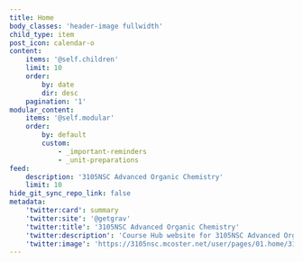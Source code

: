 ```yaml
---
title: Home
body_classes: 'header-image fullwidth'
child_type: item
post_icon: calendar-o
content:
    items: '@self.children'
    limit: 10
    order:
        by: date
        dir: desc
    pagination: '1'
modular_content:
    items: '@self.modular'
    order:
        by: default
        custom:
            - _important-reminders
            - _unit-preparations
feed:
    description: '3105NSC Advanced Organic Chemistry'
    limit: 10
hide_git_sync_repo_link: false
metadata:
    'twitter:card': summary
    'twitter:site': '@getgrav'
    'twitter:title': '3105NSC Advanced Organic Chemistry'
    'twitter:description': 'Course Hub website for 3105NSC Advanced Organic Chemistry at Griffith University'
    'twitter:image': 'https://3105nsc.mcoster.net/user/pages/01.home/3105NSC-twitter-image.JPG'
---
```


